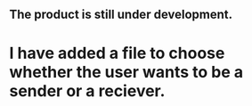 ## The product is still under development.

# I have added a file to choose whether the user wants to be a sender or a reciever.

